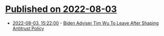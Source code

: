 # [Published on 2022-08-03](index.md)

* [2022-08-03, 15:22:00](https://news.slashdot.org/story/22/08/03/1520228/biden-adviser-tim-wu-to-leave-after-shaping-antitrust-policy?utm_source=rss1.0mainlinkanon&utm_medium=feed) - [Biden Adviser Tim Wu To Leave After Shaping Antitrust Policy](https://news.slashdot.org/story/22/08/03/1520228/biden-adviser-tim-wu-to-leave-after-shaping-antitrust-policy?utm_source=rss1.0mainlinkanon&utm_medium=feed)
